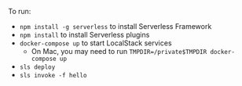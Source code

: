 To run:
- `npm install -g serverless` to install Serverless Framework
- `npm install` to install Serverless plugins
- `docker-compose up` to start LocalStack services
  - On Mac, you may need to run `TMPDIR=/private$TMPDIR docker-compose up`
- `sls deploy`
- `sls invoke -f hello`
